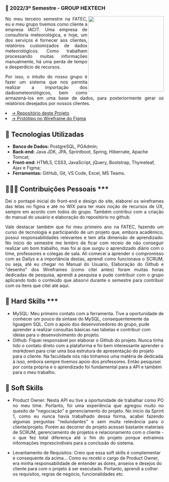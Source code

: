    ### 📍 2022/3º Semestre - GROUP HEXTECH
  <img align="right" src="https://user-images.githubusercontent.com/82103455/196815906-0dac1fb3-67a3-495f-bc2a-57d7e393e3f5.jpg" height="240px">
 <p align="justify">No meu terceiro semestre na FATEC, eu e meu grupo tivemos como cliente a empresa IACIT. Uma empresa de consultoria meteorológica, e hoje, um dos  serviços é fornecer aos clientes, relatórios customizados de dados meteorológicos. Como trabalham processando muitas informações manualmente, há uma perda de tempo e desperdício de recursos. </p>
<p align="justify">Por isso, o intuito do nosso grupo é fazer um sistema que nos permita realizar a importação dos dadosmeteorológicos, bem como armazená-los em uma base de dados, para posteriormente gerar os relatórios desejados por nossos clientes.</p>


 <li><a href="https://github.com/GroupHextech/HEXTECH-API3sem/tree/main">→ Repositório deste Projeto</a></li> 
  <li><a href="https://github.com/GroupHextech/HEXTECH-API3sem/blob/main/documents/wireframe_sprint1.pdf">→ Protótipo no Wireframe do Figma</a></li> 
 
## 🔧 Tecnologias Utilizadas
- **Banco de Dados:** PostgreSQL, PGAdmin;
- **Back-end:** Java JDK, JPA, Sprintboot, Spring, Hibernate, Apache Tomcat;
- **Front-end:** HTML5, CSS3, JavaScript, jQuery, Bootstrap, Thymeleaf, Ajax e Figma;
- **Ferramentas:** GitHub, Git, VS Code, Excel, MS Teams.

## 👨🏻‍💻 Contribuições Pessoais ***
<p align="justify">Dei o pontapé inicial do front-end e design do site, elaborei os wireframes das telas no figma e até no WIX para ter mais noção de recursos de UX, sempre em acordo com todos do grupo. Também contribui com a criação do manual do usuário e elaboração do repositório no github.</p>
<p align="justify">Vale destacar também que foi meu primeiro ano na FATEC, fazendo um curso de tecnologia e participando de um projeto que, embora acadêmico, possui responsabilidades relevantes e tem alta dimensão de aprendizado. No início do semestre me lembro de ficar com receio de não conseguir realizar um bom trabalho, mas foi ai que surgiu o aprendizado diário com o time, professores e colegas de sala. Ali comecei a aprender o compromisso com as Dailys e a importância destas, aprendi como funcionava o SCRUM, ou seja, até eu chegar  no Manual do Usuário, Elaboração do Github e "desenho" dos Wireframes (como citei antes) foram muitas horas dedicadas de pesquisa, aprendi a pesquisa e pude contribuir com o grupo aplicando todo o conteúdo que absorvi durante o semestre para contribuir com os itens que citei até aqui. </p>
 
## 🔹 Hard Skills ***
- MySQL: Meu primeiro contato com a ferramenta. Tive a oportunidade de conhecer um pouco da sintaxe do MySQL, consequentemente da liguagem SQL. Com o apoio dos desenvolvedores do grupo, pude aprender a realizar consultas básicas nas tabelas e contribuir com ideias para o desenvolvimento do projeto.
- Github: Fiquei responsável por elaborar o Github do projeto. Nunca tinha tido o contato direto com a plataforma e foi bem interessante aprender o _markdown_ para criar uma boa estrutura de apresentação do projeto para o cliente. Na faculdade nós não tinhamos uma matéria de dedicada à isso, embora sempre tivemos apoio dos professores. Então pesquisei por conta própria e o aprendizado foi fundamental para  a API e também para o meu trabalho.

## 🔹 Soft Skills
- <p align="justify">Product Owner: Nesta API eu tive a oportunidade de trabalhar como PO no meu time. Portanto, foi uma experiência que agregou muito no quesito de "negociação" e gerenciamento do projeto. No início da Sprint 1, como eu nunca havia trabalhado dessa forma, acabei fazendo algumas perguntas "redundantes" e sem muita relevância para o cliente/projeto. Porém ao decorrer do projeto acessei bastante materiais de SCRUM, gerenciamento de projetos e relacionamento com o cliente - o que fez total diferença até o fim do projeto porque extraímos informações imprescindíveis para a conclusão do sistema.
- Levantamento de Requisitos: Creio que essa soft skills é complementar e consequente da acima... Como eu recebi o cargo de Product Owner, era minha responsabilidade de entender as dores, anseios e desejos do cliente para com o projeto à ser executado. Portanto, aprendi a colher os requisitos, regras de negócio, funcionalidades etc.

 
 
